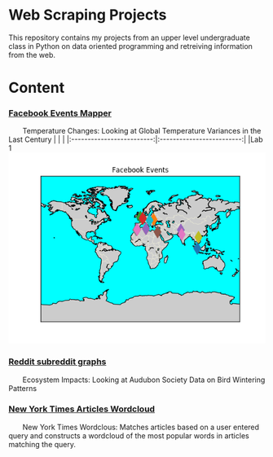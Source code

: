 # Web Scraping Projects
This repository contains my projects from an upper level undergraduate class in Python on data oriented programming and retreiving information from the web.

# Content
### [Facebook Events Mapper](https://github.com/adambens/Geoscience_Data_Analysis_Projects/blob/master/Global%20Temperature%20Changes/Global%20Climatic%20Averages.ipynb)
&nbsp;&nbsp;&nbsp;&nbsp;&nbsp;&nbsp; Temperature Changes: Looking at Global Temperature Variances in the Last Century 
| | |
|:-------------------------:|:-------------------------:|
|Lab 1 <img width="1500" alt="img1" src="./Facebook Events Scraper/FB EVENTS1.png">

### [Reddit subreddit graphs]()
&nbsp;&nbsp;&nbsp;&nbsp;&nbsp;&nbsp; Ecosystem Impacts: Looking at Audubon Society Data on Bird Wintering Patterns 

### [New York Times Articles Wordcloud]()  
&nbsp;&nbsp;&nbsp;&nbsp;&nbsp;&nbsp; New York Times Wordclous: Matches articles based on a user entered query and constructs a wordcloud of the most popular words in articles matching the query.
